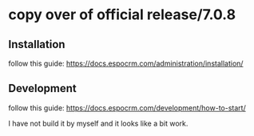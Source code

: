 # copy over of official release/7.0.8
## Installation
follow this guide:
https://docs.espocrm.com/administration/installation/

## Development
follow this guide:
https://docs.espocrm.com/development/how-to-start/  

I have not build it by myself and it looks like a bit work.
